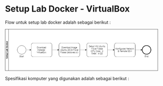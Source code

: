 # Setup Lab Docker - VirtualBox
Flow untuk setup lab docker adalah sebagai berikut :
<p><img src="https://github.com/iddevopsjourney/docker/blob/master/001-Setup_Lab/01-Ubuntu_20.04_Focal-Fossa/images/SetupLabDocker-VirtualBox.png"></p>
Spesifikasi komputer yang digunakan adalah sebagai berikut :

